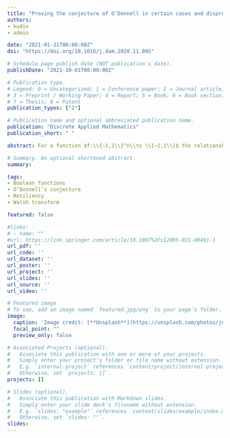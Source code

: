 ```yaml
---
title: "Proving the conjecture of O’Donnell in certain cases and disproving its general validity"
authors:
- kudin
- admin

date: "2021-01-31T00:00:00Z"
doi: "https://doi.org/10.1016/j.dam.2020.11.005"

# Schedule page publish date (NOT publication's date).
publishDate: "2021-10-01T00:00:00Z"

# Publication type.
# Legend: 0 = Uncategorized; 1 = Conference paper; 2 = Journal article;
# 3 = Preprint / Working Paper; 4 = Report; 5 = Book; 6 = Book section;
# 7 = Thesis; 8 = Patent
publication_types: ["2"]

# Publication name and optional abbreviated publication name.
publication: "Discrete Applied Mathematics"
publication_short: " "

abstract: For a function $f:\\{−1,1\\}^n\\to \\{−1,1\\}$ the relationship between the sum of its linear Fourier coefficients $\\hat{f}(i)$ (defined by $\\hat{f}(i)≔\\frac{1}{2^n}\\sum_{x\in \\{−1,1\\}^n} f(x)x_i$ for $i=1,2,\\ldots,n$ and $x=(x_1,\\ldots,x_n)$) and its degree $d$ is a problem in theoretical computer science related to social choice. In that regard, in 2012, O’Donnell conjectured that $\sum_{i=1}^n \\hat{f}(i)\\leq d\\binom{d-1}{\\lfloor \\frac{d-1}{2} \\rfloor}2^{1-d}$. In 2020, Wang (Wang, 2020) proved that the conjecture is equivalent to a conjecture about cryptographic resilient Boolean functions and proved that the conjecture is true for every $n$, when $d=1$ and $d=n−1$. In this paper, we contribute theoretically to this problem by showing that if the conjecture is true for some specific relatively small value $n_0$, which depends on $d$, then it is valid for any $n\\geq n_0$. In particular, we show that the conjecture is correct for every $n$, when $d=2$ and $d=3$. However, despite these promising results, we present a counterexample when $d=4$, and so the conjecture is not true in general.

# Summary. An optional shortened abstract.
summary: 

tags:
- Boolean functions
- O’Donnell’s conjecture
- Resiliency
- Walsh transform

featured: false

#links:
# - name: ""
#url: https://link.springer.com/article/10.1007%2Fs12095-021-00491-1
url_pdf: '' 
url_code: ''
url_dataset: ''
url_poster: ''
url_project: ''
url_slides: ''
url_source: ''
url_video: ''

# Featured image
# To use, add an image named `featured.jpg/png` to your page's folder. 
image:
  caption: 'Image credit: [**Unsplash**](https://unsplash.com/photos/jdD8gXaTZsc)'
  focal_point: ""
  preview_only: false

# Associated Projects (optional).
#   Associate this publication with one or more of your projects.
#   Simply enter your project's folder or file name without extension.
#   E.g. `internal-project` references `content/project/internal-project/index.md`.
#   Otherwise, set `projects: []`.
projects: []

# Slides (optional).
#   Associate this publication with Markdown slides.
#   Simply enter your slide deck's filename without extension.
#   E.g. `slides: "example"` references `content/slides/example/index.md`.
#   Otherwise, set `slides: ""`.
slides:
---
```

